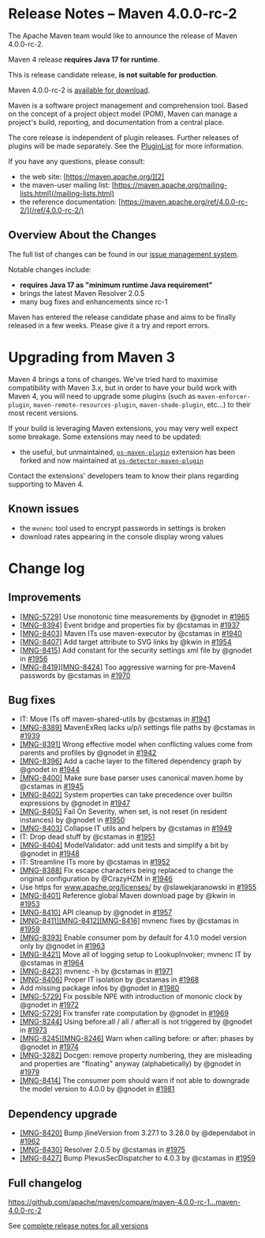 <!--
Licensed to the Apache Software Foundation (ASF) under one
or more contributor license agreements.  See the NOTICE file
distributed with this work for additional information
regarding copyright ownership.  The ASF licenses this file
to you under the Apache License, Version 2.0 (the
"License"); you may not use this file except in compliance
with the License.  You may obtain a copy of the License at

http://www.apache.org/licenses/LICENSE-2.0

Unless required by applicable law or agreed to in writing,
software distributed under the License is distributed on an
"AS IS" BASIS, WITHOUT WARRANTIES OR CONDITIONS OF ANY
KIND, either express or implied.  See the License for the
specific language governing permissions and limitations
under the License.

NOTE: For help with the syntax of this file, see:
http://maven.apache.org/doxia/modules/index.html#Markdown
-->

# Release Notes &#x2013; Maven 4.0.0-rc-2

The Apache Maven team would like to announce the release of Maven 4.0.0-rc-2.

Maven 4 release **requires Java 17 for runtime**.

This is release candidate release, **is not suitable for production**.

Maven 4.0.0-rc-2 is [available for download][0].

Maven is a software project management and comprehension tool. Based on the concept of a project object model (POM), Maven can manage a project's build, reporting, and documentation from a central place.

The core release is independent of plugin releases. Further releases of plugins will be made separately. See the [PluginList][1] for more information.

If you have any questions, please consult:

- the web site: [https://maven.apache.org/][2]
- the maven-user mailing list: [https://maven.apache.org/mailing-lists.html](/mailing-lists.html)
- the reference documentation: [https://maven.apache.org/ref/4.0.0-rc-2/](/ref/4.0.0-rc-2/)

## Overview About the Changes

The full list of changes can be found in our [issue management system][4].

Notable changes include:
* **requires Java 17 as "minimum runtime Java requirement"**
* brings the latest Maven Resolver 2.0.5
* many bug fixes and enhancements since rc-1

Maven has entered the release candidate phase and aims to be finally released in a few weeks.  Please give it a try and report errors.

# Upgrading from Maven 3

Maven 4 brings a tons of changes.  We've tried hard to maximise compatibility with Maven 3.x, but in order to have your build work with Maven 4, you will need to upgrade some plugins (such as `maven-enforcer-plugin`, `maven-remote-resources-plugin`, `maven-shade-plugin`, etc...) to their most recent versions.

If your build is leveraging Maven extensions, you may very well expect some breakage. Some extensions may need to be updated:
* the useful, but unmaintained, [`os-maven-plugin`](https://github.com/trustin/os-maven-plugin/) extension has been forked and now maintained at [`os-detector-maven-plugin`](https://github.com/tisonkun/os-detector)

Contact the extensions' developers team to know their plans regarding supporting to Maven 4.

## Known issues

* the `mvnenc` tool used to encrypt passwords in settings is broken
* download rates appearing in the console display wrong values

# Change log

## Improvements

* [[MNG-5729]](https://issues.apache.org/jira/browse/MNG-5729) Use monotonic time measurements by @gnodet in [#1965](https://github.com/apache/maven/pull/1965)
* [[MNG-8394]](https://issues.apache.org/jira/browse/MNG-8394) Event bridge and properties fix by @cstamas in [#1937](https://github.com/apache/maven/pull/1937)
* [[MNG-8403]](https://issues.apache.org/jira/browse/MNG-8403) Maven ITs use maven-executor by @cstamas in [#1940](https://github.com/apache/maven/pull/1940)
* [[MNG-8407]](https://issues.apache.org/jira/browse/MNG-8407) Add target attribute to SVG links by @kwin in [#1954](https://github.com/apache/maven/pull/1954)
* [[MNG-8415]](https://issues.apache.org/jira/browse/MNG-8415) Add constant for the security settings xml file by @gnodet in [#1956](https://github.com/apache/maven/pull/1956)
* [[MNG-8419]](https://issues.apache.org/jira/browse/MNG-8419)[[MNG-8424]](https://issues.apache.org/jira/browse/MNG-8424) Too aggressive warning for pre-Maven4 passwords by @cstamas in [#1970](https://github.com/apache/maven/pull/1970)

## Bug fixes

* IT: Move ITs off maven-shared-utils by @cstamas in [#1941](https://github.com/apache/maven/pull/1941)
* [[MNG-8389]](https://issues.apache.org/jira/browse/MNG-8389) MavenExReq lacks u/p/i settings file paths by @cstamas in [#1939](https://github.com/apache/maven/pull/1939)
* [[MNG-8391]](https://issues.apache.org/jira/browse/MNG-8391) Wrong effective model when conflicting values come from parents and profiles by @gnodet in [#1942](https://github.com/apache/maven/pull/1942)
* [[MNG-8396]](https://issues.apache.org/jira/browse/MNG-8396) Add a cache layer to the filtered dependency graph by @gnodet in [#1944](https://github.com/apache/maven/pull/1944)
* [[MNG-8400]](https://issues.apache.org/jira/browse/MNG-8400) Make sure base parser uses canonical maven.home by @cstamas in [#1945](https://github.com/apache/maven/pull/1945)
* [[MNG-8402]](https://issues.apache.org/jira/browse/MNG-8402) System properties can take precedence over builtin expressions by @gnodet in [#1947](https://github.com/apache/maven/pull/1947)
* [[MNG-8405]](https://issues.apache.org/jira/browse/MNG-8405) Fail On Severity, when set, is not reset (in resident instances) by @gnodet in [#1950](https://github.com/apache/maven/pull/1950)
* [[MNG-8403]](https://issues.apache.org/jira/browse/MNG-8403) Collapse IT utils and helpers by @cstamas in [#1949](https://github.com/apache/maven/pull/1949)
* IT: Drop dead stuff by @cstamas in [#1951](https://github.com/apache/maven/pull/1951)
* [[MNG-8404]](https://issues.apache.org/jira/browse/MNG-8404) ModelValidator: add unit tests and simplify a bit by @gnodet in [#1948](https://github.com/apache/maven/pull/1948)
* IT: Streamline ITs more by @cstamas in [#1952](https://github.com/apache/maven/pull/1952)
* [[MNG-8388]](https://issues.apache.org/jira/browse/MNG-8388) Fix escape characters being replaced to change the original configuration by @CrazyHZM in [#1946](https://github.com/apache/maven/pull/1946)
* Use https for www.apache.org/licenses/ by @slawekjaranowski in [#1955](https://github.com/apache/maven/pull/1955)
* [[MNG-8401]](https://issues.apache.org/jira/browse/MNG-8401) Reference global Maven download page by @kwin in [#1953](https://github.com/apache/maven/pull/1953)
* [[MNG-8410]](https://issues.apache.org/jira/browse/MNG-8410) API cleanup by @gnodet in [#1957](https://github.com/apache/maven/pull/1957)
* [[MNG-8411]](https://issues.apache.org/jira/browse/MNG-8411)[[MNG-8412]](https://issues.apache.org/jira/browse/MNG-8412)[[MNG-8416]](https://issues.apache.org/jira/browse/MNG-8416) mvnenc fixes by @cstamas in [#1959](https://github.com/apache/maven/pull/1959)
* [[MNG-8393]](https://issues.apache.org/jira/browse/MNG-8393) Enable consumer pom by default for 4.1.0 model  version only by @gnodet in [#1963](https://github.com/apache/maven/pull/1963)
* [[MNG-8421]](https://issues.apache.org/jira/browse/MNG-8421) Move all of logging setup to LookupInvoker; mvnenc IT by @cstamas in [#1964](https://github.com/apache/maven/pull/1964)
* [[MNG-8423]](https://issues.apache.org/jira/browse/MNG-8423) mvnenc -h by @cstamas in [#1971](https://github.com/apache/maven/pull/1971)
* [[MNG-8406]](https://issues.apache.org/jira/browse/MNG-8406) Proper IT isolation by @cstamas in [#1968](https://github.com/apache/maven/pull/1968)
* Add missing package infos by @gnodet in [#1980](https://github.com/apache/maven/pull/1980)
* [[MNG-5729]](https://issues.apache.org/jira/browse/MNG-5729) Fix possible NPE with introduction of mononic clock by @gnodet in [#1972](https://github.com/apache/maven/pull/1972)
* [[MNG-5729]](https://issues.apache.org/jira/browse/MNG-5729) Fix transfer rate computation by @gnodet in [#1969](https://github.com/apache/maven/pull/1969)
* [[MNG-8244]](https://issues.apache.org/jira/browse/MNG-8244) Using before:all / all / after:all is not triggered by @gnodet in [#1973](https://github.com/apache/maven/pull/1973)
* [[MNG-8245]](https://issues.apache.org/jira/browse/MNG-8245)[[MNG-8246]](https://issues.apache.org/jira/browse/MNG-8246) Warn when calling before: or after: phases by @gnodet in [#1974](https://github.com/apache/maven/pull/1974)
* [[MNG-3282]](https://issues.apache.org/jira/browse/MNG-3282) Docgen: remove property numbering, they are misleading and properties are "floating" anyway (alphabetically) by @gnodet in [#1979](https://github.com/apache/maven/pull/1979)
* [[MNG-8414]](https://issues.apache.org/jira/browse/MNG-8414) The consumer pom should warn if not able to downgrade the model version to 4.0.0 by @gnodet in [#1981](https://github.com/apache/maven/pull/1981)

## Dependency upgrade

* [[MNG-8420]](https://issues.apache.org/jira/browse/MNG-8420) Bump jlineVersion from 3.27.1 to 3.28.0 by @dependabot in [#1962](https://github.com/apache/maven/pull/1962)
* [[MNG-8430]](https://issues.apache.org/jira/browse/MNG-8430) Resolver 2.0.5 by @cstamas in [#1975](https://github.com/apache/maven/pull/1975)
* [[MNG-8427]](https://issues.apache.org/jira/browse/MNG-8427) Bump PlexusSecDispatcher to 4.0.3 by @cstamas in [#1959](https://github.com/apache/maven/pull/1959)

## Full changelog

https://github.com/apache/maven/compare/maven-4.0.0-rc-1...maven-4.0.0-rc-2

See [complete release notes for all versions][5]

[0]: https://dlcdn.apache.org/maven/maven-4/4.0.0-rc-2/
[1]: ../../plugins/index.html
[2]: https://maven.apache.org/
[4]: https://issues.apache.org/jira/secure/ReleaseNote.jspa?projectId=12316922&version=12355164
[5]: ../../docs/history.html

